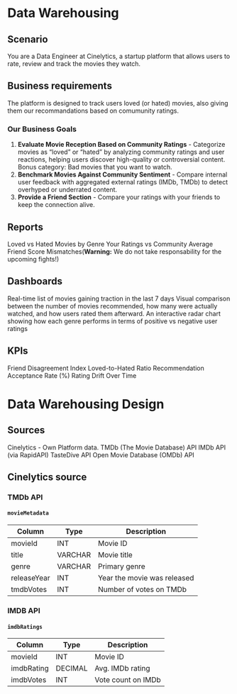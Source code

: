 # Data Warehousing

## Scenario
You are a Data Engineer at Cinelytics, a startup platform that allows users to rate, review and track the movies they watch.

## Business requirements
The platform is designed to track users loved (or hated) movies, also giving them our recommandations based on comumunity ratings.

### Our Business Goals
1. **Evaluate Movie Reception Based on Community Ratings** - Categorize movies as “loved” or “hated” by analyzing community ratings and user reactions, helping users discover high-quality or controversial content.
Bonus category: Bad movies that you want to watch.
2. **Benchmark Movies Against Community Sentiment** - Compare internal user feedback with aggregated external ratings (IMDb, TMDb) to detect overhyped or underrated content.
3. **Provide a Friend Section** - Compare your ratings with your friends to keep the connection alive.

## Reports
Loved vs Hated Movies by Genre
Your Ratings vs Community Average
Friend Score Mismatches(**Warning:** We do not take responsability for the upcoming fights!)


## Dashboards
Real-time list of movies gaining traction in the last 7 days
Visual comparison between the number of movies recommended, how many were actually watched, and how users rated them afterward.
An interactive radar chart showing how each genre performs in terms of positive vs negative user ratings


## KPIs
Friend Disagreement Index
Loved-to-Hated Ratio
Recommendation Acceptance Rate (%)
Rating Drift Over Time


# Data Warehousing Design

## Sources
Cinelytics - Own Platform data.
TMDb (The Movie Database) API
IMDb API (via RapidAPI)
TasteDive API
Open Movie Database (OMDb) API

## Cinelytics source

### TMDb API 

#### `movieMetadata`
| Column       | Type     | Description                    |
|--------------|----------|--------------------------------|
| movieId     | INT      | Movie ID                       |
| title        | VARCHAR  | Movie title                    |
| genre        | VARCHAR  | Primary genre                  |
| releaseYear | INT       | Year the movie was released    |
| tmdbVotes   | INT       | Number of votes on TMDb        |

### IMDB API

#### `imdbRatings`
| Column       | Type     | Description             |
|--------------|----------|-------------------------|
| movieId     | INT      | Movie ID                |
| imdbRating  | DECIMAL  | Avg. IMDb rating        |
| imdbVotes   | INT      | Vote count on IMDb      |






